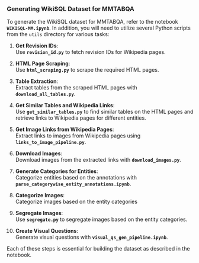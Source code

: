 ### Generating WikiSQL Dataset for MMTABQA

To generate the WikiSQL dataset for MMTABQA, refer to the notebook **`WIKISQL-MM.ipynb`**. In addition, you will need to utilize several Python scripts from the `utils` directory for various tasks:

1. **Get Revision IDs**:  
   Use **`revision_id.py`** to fetch revision IDs for Wikipedia pages.

2. **HTML Page Scraping**:  
   Use **`html_scraping.py`** to scrape the required HTML pages.

3. **Table Extraction**:  
   Extract tables from the scraped HTML pages with **`download_all_tables.py`**.

4. **Get Similar Tables and Wikipedia Links**:  
   Use **`get_similar_tables.py`** to find similar tables on the HTML pages and retrieve links to Wikipedia pages for different entities.

5. **Get Image Links from Wikipedia Pages**:  
   Extract links to images from Wikipedia pages using **`links_to_image_pipeline.py`**.

6. **Download Images**:  
   Download images from the extracted links with **`download_images.py`**.

7. **Generate Categories for Entities**:  
   Categorize entities based on the annotations with **`parse_categorywise_entity_annotations.ipynb`**.

8. **Categorize Images**:  
   Categorize images based on the entity categories

9. **Segregate Images**:  
   Use **`segregate.py`** to segregate images based on the entity categories.

10. **Create Visual Questions**:  
   Generate visual questions with **`visual_qs_gen_pipeline.ipynb`**.

Each of these steps is essential for building the dataset as described in the notebook.
